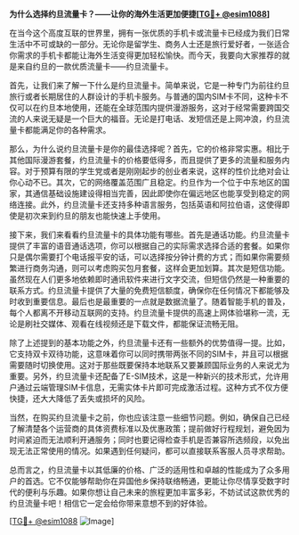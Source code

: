 **为什么选择约旦流量卡？——让你的海外生活更加便捷[[TG💪+ @esim1088](https://t.me/s/esim1088)]**

在当今这个高度互联的世界里，拥有一张优质的手机卡或流量卡已经成为我们日常生活中不可或缺的一部分。无论你是留学生、商务人士还是旅行爱好者，一张适合你需求的手机卡都能让海外生活变得更加轻松愉快。而今天，我要向大家推荐的就是来自约旦的一款优质流量卡——约旦流量卡。

首先，让我们来了解一下什么是约旦流量卡。简单来说，它是一种专门为前往约旦旅行或者长期居住的人群设计的手机卡服务。与普通的国内SIM卡不同，这种卡不仅可以在约旦本地使用，还能在全球范围内提供漫游服务，这对于经常需要跨国交流的人来说无疑是一个巨大的福音。无论是打电话、发短信还是上网冲浪，约旦流量卡都能满足你的各种需求。

那么，为什么说约旦流量卡是你的最佳选择呢？首先，它的价格非常实惠。相比于其他国际漫游套餐，约旦流量卡的价格要低得多，而且提供了更多的流量和服务内容。对于预算有限的学生党或者是刚刚起步的创业者来说，这样的性价比绝对会让你心动不已。其次，它的网络覆盖范围广且稳定。约旦作为一个位于中东地区的国家，其通信基础设施建设得相当完善，因此即使你在偏远地区也能享受到稳定的网络连接。此外，约旦流量卡还支持多种语言服务，包括英语和阿拉伯语，这使得即使是初次来到约旦的朋友也能快速上手使用。

接下来，我们来看看约旦流量卡的具体功能有哪些。首先是通话功能。约旦流量卡提供了丰富的语音通话选项，你可以根据自己的实际需求选择合适的套餐。如果你只是偶尔需要打个电话报平安的话，可以选择按分钟计费的方式；而如果你需要频繁进行商务沟通，则可以考虑购买包月套餐，这样会更加划算。其次是短信功能。虽然现在人们更多地依赖即时通讯软件来进行文字交流，但短信仍然是一种重要的联系方式。约旦流量卡提供了大量的免费短信额度，确保你在任何情况下都能够及时收到重要信息。最后也是最重要的一点就是数据流量了。随着智能手机的普及，每个人都离不开移动互联网的支持。约旦流量卡提供的高速上网体验堪称一流，无论是刷社交媒体、观看在线视频还是下载文件，都能保证流畅无阻。

除了上述提到的基本功能之外，约旦流量卡还有一些额外的优势值得一提。比如，它支持双卡双待功能，这意味着你可以同时携带两张不同的SIM卡，并且可以根据需要随时切换使用。这对于那些既要保持本地联系又要兼顾国际业务的人来说尤为重要。另外，约旦流量卡还配备了E-SIM技术，这是一种新兴的技术形式，允许用户通过云端管理SIM卡信息，无需实体卡片即可完成激活过程。这种方式不仅方便快捷，还大大降低了丢失或损坏的风险。

当然，在购买约旦流量卡之前，你也应该注意一些细节问题。例如，确保自己已经了解清楚各个运营商的具体资费标准以及优惠政策；提前做好行程规划，避免因为时间紧迫而无法顺利开通服务；同时也要记得检查手机是否兼容所选频段，以免出现无法正常使用的情况。如果遇到任何疑问，都可以直接联系客服人员寻求帮助。

总而言之，约旦流量卡以其低廉的价格、广泛的适用性和卓越的性能成为了众多用户的首选。它不仅能够帮助你在异国他乡保持联络畅通，更能让你尽情享受数字时代的便利与乐趣。如果你想让自己未来的旅程更加丰富多彩，不妨试试这款优秀的约旦流量卡吧！相信它一定会给你带来意想不到的好体验。

[[TG💪+ @esim1088](https://t.me/s/esim1088) ![Image](https://i.postimg.cc/4NQfJmqS/Snipaste-2025-05-13-00-14-12.png)]